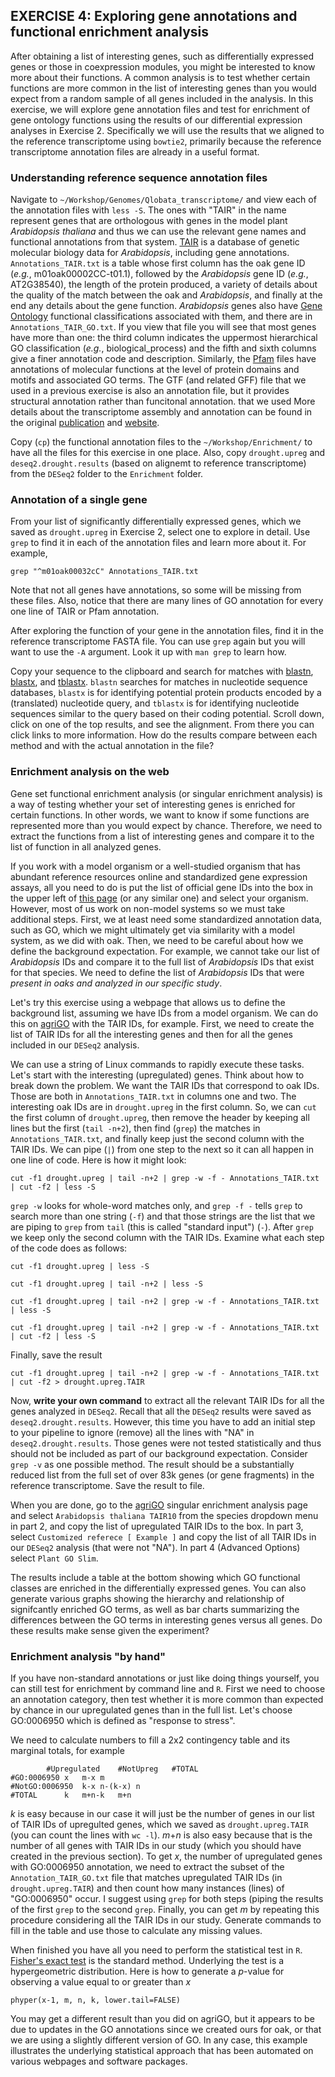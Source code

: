 ## EXERCISE 4: Exploring gene annotations and functional enrichment analysis

After obtaining a list of interesting genes, such as differentially expressed genes or those in coexpression modules, you might be interested to know more about their functions. A common analysis is to test whether certain functions are more common in the list of interesting genes than you would expect from a random sample of all genes included in the analysis. In this exercise, we will explore gene annotation files and test for enrichment of gene ontology functions using the results of our differential expression analyses in Exercise 2. Specifically we will use the results that we aligned to the reference transcriptome using `bowtie2`, primarily because the reference transcriptome  annotation files are already in a useful format. 

### Understanding reference sequence annotation files

Navigate to `~/Workshop/Genomes/Qlobata_transcriptome/` and view each of the annotation files with `less -S`. The ones with "TAIR" in the name represent genes that are orthologous with genes in the model plant *Arabidopsis thaliana* and thus we can use the relevant gene names and functional annotations from that system. [TAIR](https://www.arabidopsis.org/) is a database of genetic molecular biology data for *Arabidopsis*, including gene annotations. `Annotations_TAIR.txt` is a table whose first column has the oak gene ID (*e.g.*, m01oak00002CC-t01.1), followed by the *Arabidopsis* gene ID (*e.g.*, AT2G38540), the length of the protein produced, a variety of details about the quality of the match between the oak and *Arabidopsis*, and finally at the end any details about the gene function. *Arabidopsis* genes also have [Gene Ontology](http://www.geneontology.org/) functional classifications associated with them, and there are in `Annotations_TAIR_GO.txt`. If you view that file you will see that most genes have more than one: the third column indicates the uppermost hierarchical GO classification (*e.g.*, biological_process) and the fifth and sixth columns give a finer annotation code and description. Similarly,  the [Pfam](https://pfam.xfam.org/) files have annotations of molecular functions at the level of protein domains and motifs and associated GO terms. The GTF (and related GFF) file that we used in a previous exercise is also an annotation file, but it provides structural annotation rather than funcitonal annotation. that we used More details about the transcriptome assembly and annotation can be found in the original [publication](https://doi.org/10.1186/s12864-015-1761-4) and [website](http://genomes.mcdb.ucla.edu/OakTSA/).

Copy (`cp`) the functional annotation files to the `~/Workshop/Enrichment/` to have all the files for this exercise in one place. Also, copy `drought.upreg` and `deseq2.drought.results` (based on alignemt to reference transcriptome) from the `DESeq2` folder to the `Enrichment` folder.

### Annotation of a single gene

From your list of significantly differentially expressed genes, which we saved as `drought.upreg` in Exercise 2, select one to explore in detail. Use `grep` to find it in each of the annotation files and learn more about it. For example,

	grep "^m01oak00032cC" Annotations_TAIR.txt

Note that not all genes have annotations, so some will be missing from these files. Also, notice that there are many lines of GO annotation for every one line of TAIR or Pfam annotation. 

After exploring the function of your gene in the annotation files, find it in the reference transcriptome FASTA file. You can use `grep` again but you will want to use the `-A` argument. Look it up with `man grep` to learn how.

Copy your sequence to the clipboard and search for matches with [blastn](https://blast.ncbi.nlm.nih.gov/Blast.cgi?PROGRAM=blastn&PAGE_TYPE=BlastSearch&LINK_LOC=blasthome), [blastx](https://blast.ncbi.nlm.nih.gov/Blast.cgi?PROGRAM=blastx&PAGE_TYPE=BlastSearch&LINK_LOC=blasthome), and [tblastx](https://blast.ncbi.nlm.nih.gov/Blast.cgi?PAGE=Translations&PROGRAM=tblastx&PAGE_TYPE=BlastSearch&BLAST_SPEC=). `blastn` searches for matches in nucleotide sequence databases, `blastx` is for identifying potential protein products encoded by a (translated) nucleotide query, and `tblastx` is for identifying nucleotide sequences similar to the query based on their coding potential. Scroll down, click on one of the top results, and see the alignment. From there you can click links to more information. How do the results compare between each method and with the actual annotation in the file?

### Enrichment analysis on the web

Gene set functional enrichment analysis (or singular enrichment analysis) is a way of testing whether your set of interesting genes is enriched for certain functions. In other words, we want to know if some functions are represented more than you would expect by chance. Therefore, we need to extract the functions from a list of interesting genes and compare it to the list of function in all analyzed genes.

If you work with a model organism or a well-studied organism that has abundant reference resources online and standardized gene expression assays, all you need to do is put the list of official gene IDs into the box in the upper left of [this page](http://www.geneontology.org/) (or any similar one) and select your organism. However, most of us work on non-model systems so we must take additional steps. First, we at least need some standardized annotation data, such as GO, which we might ultimately get via similarity with a model system, as we did with oak. Then, we need to be careful about how we define the background expectation. For example, we cannot take our list of *Arabidopsis* IDs and compare it to the full list of *Arabidopsis* IDs that exist for that species. We need to define the list of *Arabidopsis* IDs that were *present in oaks and analyzed in our specific study*. 

Let's try this exercise using a webpage that allows us to define the background list, assuming we have IDs from a model organism. We can do this on [agriGO](http://bioinfo.cau.edu.cn/agriGO/analysis.php) with the TAIR IDs, for example. First, we need to create the list of TAIR IDs for all the interesting genes and then for all the genes included in our `DESeq2` analysis. 

We can use a string of Linux commands to rapidly execute these tasks. Let's start with the interesting (upregulated) genes. Think about how to break down the problem. We want the TAIR IDs that correspond to oak IDs. Those are both in `Annotations_TAIR.txt` in columns one and two. The interesting oak IDs are in `drought.upreg` in the first column. So, we can `cut` the first column of `drought.upreg`, then remove the header by keeping all lines but the first (`tail -n+2`), then find (`grep`) the matches in `Annotations_TAIR.txt`, and finally keep just the second column with the TAIR IDs. We can pipe (`|`) from one step to the next so it can all happen in one line of code. Here is how it might look:
	
	cut -f1 drought.upreg | tail -n+2 | grep -w -f - Annotations_TAIR.txt | cut -f2 | less -S

`grep -w` looks for whole-word matches only, and `grep -f -` tells `grep` to search more than one string (`-f`) and that those strings are the list that we are piping to `grep` from `tail` (this is called "standard input") (`-`). After `grep` we keep only the second column with the TAIR IDs. Examine what each step of the code does as follows:

	cut -f1 drought.upreg | less -S
	
	cut -f1 drought.upreg | tail -n+2 | less -S
	
	cut -f1 drought.upreg | tail -n+2 | grep -w -f - Annotations_TAIR.txt | less -S
	
	cut -f1 drought.upreg | tail -n+2 | grep -w -f - Annotations_TAIR.txt | cut -f2 | less -S
	
Finally, save the result

	cut -f1 drought.upreg | tail -n+2 | grep -w -f - Annotations_TAIR.txt | cut -f2 > drought.upreg.TAIR

Now, **write your own command** to extract all the relevant TAIR IDs for all the genes analyzed in `DESeq2`. Recall that all the `DESeq2` results were saved as `deseq2.drought.results`. However, this time you have to add an initial step to your pipeline to ignore (remove) all the lines with "NA" in `deseq2.drought.results`. Those genes were not tested statistically and thus should not be included as part of our background expectation. Consider `grep -v` as one possible method. The result should be a substantially reduced list from the full set of over 83k genes (or gene fragments) in the reference transcriptome. Save the result to file.

When you are done, go to the [agriGO](http://bioinfo.cau.edu.cn/agriGO/analysis.php) singular enrichment analysis page and select `Arabidopsis thaliana TAIR10` from the species dropdown menu in part 2, and copy the list of upregulated TAIR IDs to the box. In part 3, select `Customized referece [ Example ]` and copy the list of all TAIR IDs in our `DESeq2` analysis (that were not "NA"). In part 4 (Advanced Options) select `Plant GO Slim`.

The results include a table at the bottom showing which GO functional classes are enriched in the differentially expressed genes. You can also generate various graphs showing the hierarchy and relationship of signifcantly enriched GO terms, as well as bar charts summarizing the differences between the GO terms in interesting genes versus all genes. Do these results make sense given the experiment?

### Enrichment analysis "by hand"

If you have non-standard annotations or just like doing things yourself, you can still test for enrichment by command line and `R`. First we need to choose an annotation category, then test whether it is more common than expected by chance in our upregulated genes than in the full list. Let's choose GO:0006950 which is defined as "response to stress". 

We need to calculate numbers to fill a 2x2 contingency table and its marginal totals, for example

			#Upregulated	#NotUpreg	#TOTAL
	#GO:0006950	x	m-x	m
	#NotGO:0006950	k-x	n-(k-x)	n
	#TOTAL		k	m+n-k	m+n

*k* is easy because in our case it will just be the number of genes in our list of TAIR IDs of upregulted genes, which we saved as `drought.upreg.TAIR` (you can count the lines with `wc -l`). *m*+*n* is also easy because that is the number of all genes with TAIR IDs in our study (which you should have created in the previous section). To get *x*, the number of upregulated genes with GO:0006950 annotation, we need to extract the subset of the `Annotation_TAIR_GO.txt` file that matches upregulated TAIR IDs (in `drought.upreg.TAIR`) and then count how many instances (lines) of "GO:0006950" occur. I suggest using `grep` for both steps (piping the results of the first `grep` to the second `grep`. Finally, you can get *m* by repeating this procedure considering all the TAIR IDs in our study. Generate commands to fill in the table and use those to calculate any missing values.

When finished you have all you need to perform the statistical test in `R`. [Fisher's exact test](https://en.wikipedia.org/wiki/Fisher%27s_exact_test) is the standard method. Underlying the test is a hypergeometric distribution. Here is how to generate a *p*-value for observing a value equal to or greater than *x*

	phyper(x-1, m, n, k, lower.tail=FALSE)

You may get a different result than you did on agriGO, but it appears to be due to updates in the GO annotations since we created ours for oak, or that we are using a slightly different version of GO. In any case, this example illustrates the underlying statistical approach that has been automated on various webpages and software packages. 

